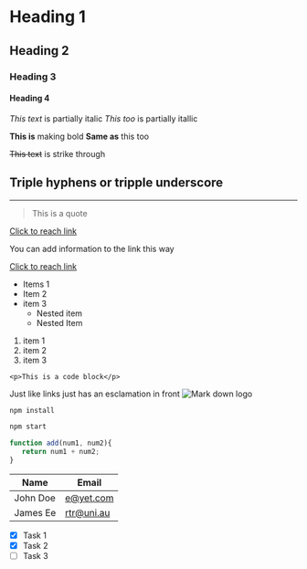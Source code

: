 <!-- Headings -->
# Heading 1
## Heading 2
### Heading 3
#### Heading 4 

<!-- Italics -->

*This text* is partially italic
_This too_ is partially itallic

<!-- Strong just like italics but double -->
**This is** making bold
__Same as__ this too

<!-- Strikethrough -->
~~This text~~ is strike through

<!-- Horizontal rule -->
Triple hyphens or tripple underscore
---
____

<!-- Block quotes -->

> This is a quote

<!-- Links -->
[Click to reach link](http://www.yahoo.com)

You can add information to the link this way

[Click to reach link](http://www.yahoo.com "Extra Info")

<!-- Unordered list -->

* Items 1
* Item 2
* item 3
    * Nested item
    * Nested Item

<!-- Ordered List -->
1. item 1
1. item 2
1. item 3

 <!-- Code Block -->
 `<p>This is a code block</p>`

 <!-- Images -->
 Just like links just has an esclamation in front
 ![Mark down logo](https://markdown-here.com/img/icon.png)

 <!-- Github Markdowns -->

 <!-- Code blocks -->

 ```bash
 npm install

 npm start

 ```

 ```javascript
function add(num1, num2){
    return num1 + num2;
}
 ```
<!-- Tables -->

| Name       | Email    |
| --------   |---------  |
|  John Doe  | e@yet.com |
|  James Ee  | rtr@uni.au|


<!-- Task List -->
* [x] Task 1
* [x] Task 2
* [ ] Task 3

